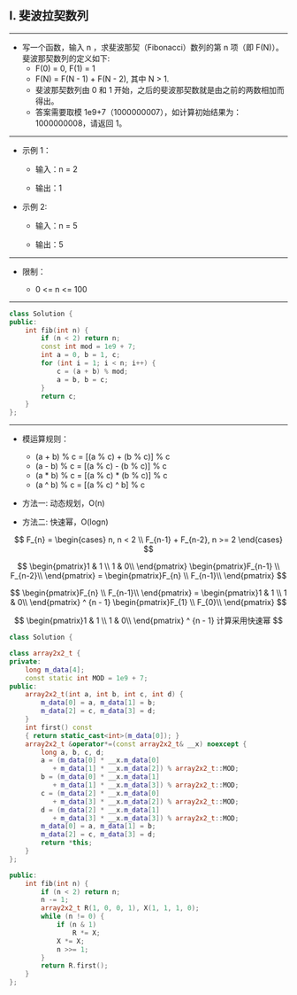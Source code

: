 ## I. 斐波拉契数列

--------------------

- 写一个函数，输入 n ，求斐波那契（Fibonacci）数列的第 n 项（即 F(N)）。斐波那契数列的定义如下:
    - F(0) = 0,   F(1) = 1
    - F(N) = F(N - 1) + F(N - 2), 其中 N > 1.
    - 斐波那契数列由 0 和 1 开始，之后的斐波那契数就是由之前的两数相加而得出。
    - 答案需要取模 1e9+7（1000000007），如计算初始结果为：1000000008，请返回 1。

--------------------

- 示例 1：

    - 输入：n = 2

    - 输出：1

- 示例 2:

    - 输入：n = 5

    - 输出：5

--------------------

- 限制：

    - 0 <= n <= 100

--------------------

```cpp
class Solution {
public:
    int fib(int n) {
        if (n < 2) return n;
        const int mod = 1e9 + 7;
        int a = 0, b = 1, c;
        for (int i = 1; i < n; i++) {
            c = (a + b) % mod;
            a = b, b = c;
        }
        return c;
    }
};
```
--------------------

- 模运算规则：
    - (a + b) % c = [(a % c) + (b % c)] % c
    - (a - b) % c = [(a % c) - (b % c)] % c
    - (a * b) % c = [(a % c) * (b % c)] % c
    - (a ^ b) % c = [(a % c) ^ b] % c

- 方法一: 动态规划，O(n)
- 方法二: 快速幂，O(logn)

$$
F_{n} =
\begin{cases}
n, n < 2 \\
F_{n-1} + F_{n-2}, n >= 2
\end{cases}
$$

$$
\begin{pmatrix}1 & 1 \\ 1 & 0\\ 
\end{pmatrix}
\begin{pmatrix}F_{n-1} \\ F_{n-2}\\ 
\end{pmatrix} =
\begin{pmatrix}F_{n} \\ F_{n-1}\\ 
\end{pmatrix}
$$

$$
\begin{pmatrix}F_{n} \\ F_{n-1}\\ 
\end{pmatrix} = 
\begin{pmatrix}1 & 1 \\ 1 & 0\\ 
\end{pmatrix} ^ {n - 1}
\begin{pmatrix}F_{1} \\ F_{0}\\ 
\end{pmatrix}
$$

$$
\begin{pmatrix}1 & 1 \\ 1 & 0\\ 
\end{pmatrix} ^ {n - 1} 计算采用快速幂
$$

```cpp
class Solution {

class array2x2_t {
private:
    long m_data[4];
    const static int MOD = 1e9 + 7;
public:
    array2x2_t(int a, int b, int c, int d) {
        m_data[0] = a, m_data[1] = b;
        m_data[2] = c, m_data[3] = d;
    }
    int first() const 
    { return static_cast<int>(m_data[0]); }
    array2x2_t &operator*=(const array2x2_t& __x) noexcept {
        long a, b, c, d;
        a = (m_data[0] * __x.m_data[0] 
           + m_data[1] * __x.m_data[2]) % array2x2_t::MOD;
        b = (m_data[0] * __x.m_data[1] 
           + m_data[1] * __x.m_data[3]) % array2x2_t::MOD;
        c = (m_data[2] * __x.m_data[0] 
           + m_data[3] * __x.m_data[2]) % array2x2_t::MOD;
        d = (m_data[2] * __x.m_data[1] 
           + m_data[3] * __x.m_data[3]) % array2x2_t::MOD;
        m_data[0] = a, m_data[1] = b;
        m_data[2] = c, m_data[3] = d;
        return *this;
    }
};

public:
    int fib(int n) {
        if (n < 2) return n;
        n -= 1;
        array2x2_t R(1, 0, 0, 1), X(1, 1, 1, 0);
        while (n != 0) {
            if (n & 1)
                R *= X;
            X *= X;
            n >>= 1;
        }
        return R.first();
    }
};
```
